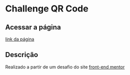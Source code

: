 # Challenge QR Code
## Acessar a página
[link da página](https://www.frontendmentor.io/challenges/qr-code-component-iux_sIO_H)

## Descrição
Realizado a partir de um desafio do site [front-end mentor](https://www.frontendmentor.io/challenges/qr-code-component-iux_sIO_H)<br>
